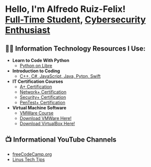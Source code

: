 <h1>Hello, I'm Alfredo Ruiz-Felix! <br/><a href="https://github.com/AliasLuck">Full-Time Student</a>, <a href="https://www.kaspersky.com/resource-center/definitions/what-is-cyber-security">Cybersecurity Enthusiast</a>

<h2>👨‍💻 Information Technology Resources I Use:</h2>

- <b>Learn to Code With Python</b>
  - [Python on Libre](https://eng.libretexts.org/Bookshelves/Computer_Science/Programming_Languages/Book%3A_Python_for_Everybody_(Severance)/01%3A_Introduction)
- <b>Introduction to Coding </b>
  - [C++, C#, JavaScript, Java, Pyton, Swift](https://eng.libretexts.org/Bookshelves/Computer_Science/Programming_and_Computation_Fundamentals/Book%3A_Programming_Fundamentals_(Busbee_and_Braunschweig)/01%3A_Introduction_to_Programming)
- <b>IT Certification Courses</b>
  - [A+ Certification](https://www.itpro.tv/courses/a/)
  - [Network+ Certification](https://www.itpro.tv/courses/network/)
  - [Security+ Certification](https://www.itpro.tv/courses/security/)
  - [PenTest+ Certification](https://www.itpro.tv/courses/pentest/)
- <b>Virtual Machine Software</b>
  - [VMWare Course](https://www.itpro.tv/courses/vmware/)
  - [Download VMWare Here!](https://www.vmware.com/products/workstation-player/workstation-player-evaluation.html)
  - [Download VirtualBox Here!](https://www.virtualbox.org/)

<h2>📺 Informational YouTube Channels</h2>

- [freeCodeCamp.org](https://www.youtube.com/@freecodecamp)
- [Linus Tech Tips](https://www.youtube.com/@LinusTechTips)
